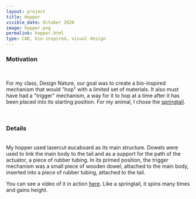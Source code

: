 ```yaml
---
layout: project
title: Hopper
visible_date: October 2020
image: hopper.png
permalink: hopper.html
type: CAD, bio-inspired, visual design
---
```


### Motivation

<br>

For my class, Design Nature, our goal was to create a bio-inspired mechanism that would "hop" with a limited set of materials. It also must have had a "trigger" mechanism, a way for it to hop at a time after it has been placed into its starting position. For my animal, I chose the [springtail](https://www.youtube.com/watch?v=Qu01EUeE5PM&ab_channel=AntLab). 

<br>

### Details

<br>
My hopper used lasercut eucaboard as its main structure. Dowels were used to link the main body to the tail and as a support for the path of the actuator, a piece of rubber tubing. In its primed position, the trigger mechanism was a small piece of wooden dowel, attached to the main body, inserted into a piece of rubber tubing, attached to the tail.

<br>

You can see a video of it in action [here](https://photos.app.goo.gl/F2dVgvmXK5yi2BoE6). Like a springtail, it spins many times and gains height.